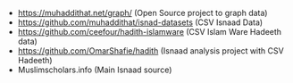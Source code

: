 - https://muhaddithat.net/graph/ (Open Source project to graph data)
- https://github.com/muhaddithat/isnad-datasets (CSV Isnaad Data)
- https://github.com/ceefour/hadith-islamware (CSV Islam Ware Hadeeth data)
- https://github.com/OmarShafie/hadith (Isnaad analysis project with CSV Hadeeth)
- Muslimscholars.info (Main Isnaad source)